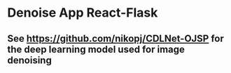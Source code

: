 # Denoise App React-Flask

## See https://github.com/nikopj/CDLNet-OJSP for the deep learning model used for image denoising